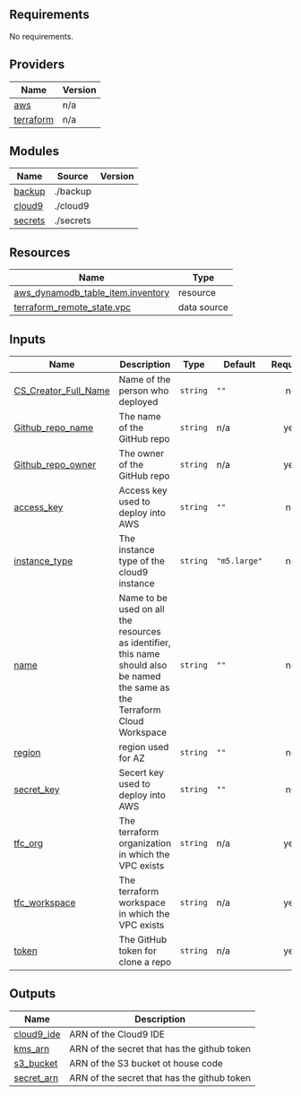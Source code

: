 <!-- BEGINNING OF PRE-COMMIT-TERRAFORM DOCS HOOK -->
## Requirements

No requirements.

## Providers

| Name | Version |
|------|---------|
| <a name="provider_aws"></a> [aws](#provider\_aws) | n/a |
| <a name="provider_terraform"></a> [terraform](#provider\_terraform) | n/a |

## Modules

| Name | Source | Version |
|------|--------|---------|
| <a name="module_backup"></a> [backup](#module\_backup) | ./backup |  |
| <a name="module_cloud9"></a> [cloud9](#module\_cloud9) | ./cloud9 |  |
| <a name="module_secrets"></a> [secrets](#module\_secrets) | ./secrets |  |

## Resources

| Name | Type |
|------|------|
| [aws_dynamodb_table_item.inventory](https://registry.terraform.io/providers/hashicorp/aws/latest/docs/resources/dynamodb_table_item) | resource |
| [terraform_remote_state.vpc](https://registry.terraform.io/providers/hashicorp/terraform/latest/docs/data-sources/remote_state) | data source |

## Inputs

| Name | Description | Type | Default | Required |
|------|-------------|------|---------|:--------:|
| <a name="input_CS_Creator_Full_Name"></a> [CS\_Creator\_Full\_Name](#input\_CS\_Creator\_Full\_Name) | Name of the person who deployed | `string` | `""` | no |
| <a name="input_Github_repo_name"></a> [Github\_repo\_name](#input\_Github\_repo\_name) | The name of the GitHub repo | `string` | n/a | yes |
| <a name="input_Github_repo_owner"></a> [Github\_repo\_owner](#input\_Github\_repo\_owner) | The owner of the GitHub repo | `string` | n/a | yes |
| <a name="input_access_key"></a> [access\_key](#input\_access\_key) | Access key used to deploy into AWS | `string` | `""` | no |
| <a name="input_instance_type"></a> [instance\_type](#input\_instance\_type) | The instance type of the cloud9 instance | `string` | `"m5.large"` | no |
| <a name="input_name"></a> [name](#input\_name) | Name to be used on all the resources as identifier, this name should also be named the same as the Terraform Cloud Workspace | `string` | `""` | no |
| <a name="input_region"></a> [region](#input\_region) | region used for AZ | `string` | `""` | no |
| <a name="input_secret_key"></a> [secret\_key](#input\_secret\_key) | Secert key used to deploy into AWS | `string` | `""` | no |
| <a name="input_tfc_org"></a> [tfc\_org](#input\_tfc\_org) | The terraform organization in which the VPC exists | `string` | n/a | yes |
| <a name="input_tfc_workspace"></a> [tfc\_workspace](#input\_tfc\_workspace) | The terraform workspace in which the VPC exists | `string` | n/a | yes |
| <a name="input_token"></a> [token](#input\_token) | The GitHub token for clone a repo | `string` | n/a | yes |

## Outputs

| Name | Description |
|------|-------------|
| <a name="output_cloud9_ide"></a> [cloud9\_ide](#output\_cloud9\_ide) | ARN of the Cloud9 IDE |
| <a name="output_kms_arn"></a> [kms\_arn](#output\_kms\_arn) | ARN of the secret that has the github token |
| <a name="output_s3_bucket"></a> [s3\_bucket](#output\_s3\_bucket) | ARN of the S3 bucket ot house code |
| <a name="output_secret_arn"></a> [secret\_arn](#output\_secret\_arn) | ARN of the secret that has the github token |
<!-- END OF PRE-COMMIT-TERRAFORM DOCS HOOK -->
